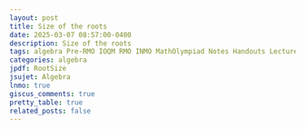 ```yaml
---
layout: post
title: Size of the roots
date: 2025-03-07 08:57:00-0400
description: Size of the roots
tags: algebra Pre-RMO IOQM RMO INMO MathOlympiad Notes Handouts LectureNotes
categories: algebra
jpdf: RootSize
jsujet: Algebra
lnmo: true
giscus_comments: true
pretty_table: true
related_posts: false
---
```

